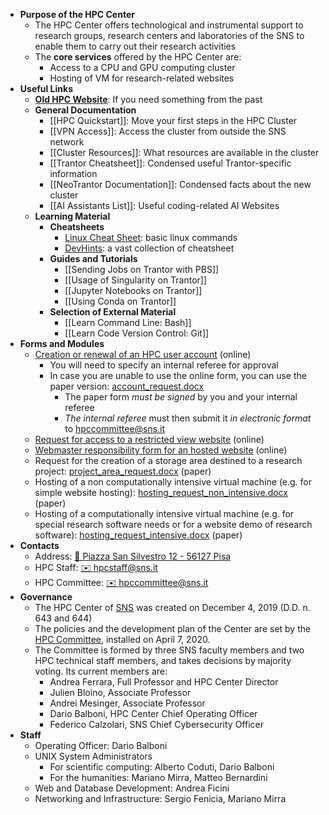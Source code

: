 - **Purpose of the HPC Center**
	- The HPC Center offers technological and instrumental support to research groups, research centers and laboratories of the SNS to enable them to carry out their research activities
	- The **core services** offered by the HPC Center are:
		- Access to a CPU and GPU computing cluster
		- Hosting of VM for research-related websites
- **Useful Links**
	- [**Old HPC Website**](file://./oldindex.html): If you need something from the past
	- **General Documentation**
		- [[HPC Quickstart]]: Move your first steps in the HPC Cluster
		- [[VPN Access]]: Access the cluster from outside the SNS network
		- [[Cluster Resources]]: What resources are available in the cluster
		- [[Trantor Cheatsheet]]: Condensed useful Trantor-specific information
		- [[NeoTrantor Documentation]]: Condensed facts about the new cluster
		- [[AI Assistants List]]: Useful coding-related AI Websites
	- **Learning Material**
		- **Cheatsheets**
			- [Linux Cheat Sheet](file://./assets/linux_cheat_sheet_1705662849893_0.pdf): basic linux commands
			- [DevHints](https://devhints.io/): a vast collection of cheatsheet
		- **Guides and Tutorials**
			- [[Sending Jobs on Trantor with PBS]]
			- [[Usage of Singularity on Trantor]]
			- [[Jupyter Notebooks on Trantor]]
			- [[Using Conda on Trantor]]
		- **Selection of External Material**
			- [[Learn Command Line: Bash]]
			- [[Learn Code Version Control: Git]]
- **Forms and Modules**
	- [Creation or renewal of an HPC user account](https://forms.sns.it/rwe2/module_preview.jsp?MODULE_TAG=HPC_01_ACCOUNTS&ELANG=it&IATL=it) (online)
		- You will need to specify an internal referee for approval
		- In case you are unable to use the online form, you can use the paper version: [account_request.docx](file://./assets/account_request_1705578855437_0.docx)
			- The paper form *must be signed* by you and your internal referee
			- *The internal referee* must then submit it *in electronic format* to hpccommittee@sns.it
	- [Request for access to a restricted view website](https://forms.sns.it/rwe2/module_preview.jsp?MODULE_TAG=HPC_02_VPNWEB&ELANG=it&IATL=it) (online)
	- [Webmaster responsibility form for an hosted website](https://forms.sns.it/rwe2/module_preview.jsp?MODULE_TAG=HPC_04_SYSADMIN&ELANG=it&IATL=it) (online)
	- Request for the creation of a storage area destined to a research project: [project_area_request.docx](file://./assets/project_area_request_1705578400686_0.docx) (paper)
	- Hosting of a non computationally intensive virtual machine (e.g. for simple website hosting): [hosting_request_non_intensive.docx](file://./assets/hosting_request_non_intensive_1705578542124_0.docx) (paper)
	- Hosting of a computationally intensive virtual machine (e.g. for special research software needs or for a website demo of research software): [hosting_request_intensive.docx](file://./assets/hosting_request_intensive_1705578662751_0.docx) (paper)
- **Contacts**
	- Address: [📍 Piazza San Silvestro 12 - 56127 Pisa](http://maps.google.com/maps?q=43.713980,10.409946&zoom=4)
	- HPC Staff: [✉️ hpcstaff@sns.it](mailto:hpcstaff@sns.it)
	- HPC Committee: [✉️ hpccommittee@sns.it](mailto:hpccommittee@sns.it)
- **Governance**
	- The HPC Center of [SNS](https://www.sns.it/) was created on December 4, 2019 (D.D. n. 643 and 644)
	- The policies and the development plan of the Center are set by the [HPC Committee](mailto:hpccommittee@sns.it), installed on April 7, 2020.
	- The Committee is formed by three SNS faculty members and two HPC technical staff members, and takes decisions by majority voting. Its current members are:
		- Andrea Ferrara, Full Professor and HPC Center Director
		- Julien Bloino, Associate Professor
		- Andrei Mesinger, Associate Professor
		- Dario Balboni, HPC Center Chief Operating Officer
		- Federico Calzolari, SNS Chief Cybersecurity Officer
- **Staff**
	- Operating Officer: Dario Balboni
	- UNIX System Administrators
		- For scientific computing: Alberto Coduti, Dario Balboni
		- For the humanities: Mariano Mirra, Matteo Bernardini
	- Web and Database Development: Andrea Ficini
	- Networking and Infrastructure: Sergio Fenicia, Mariano Mirra